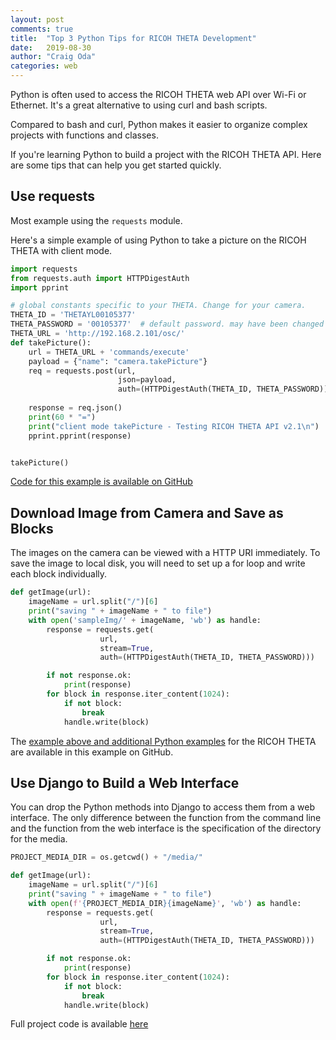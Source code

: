 ```yaml
---
layout: post
comments: true
title:  "Top 3 Python Tips for RICOH THETA Development"
date:   2019-08-30
author: "Craig Oda"
categories: web
---
```


Python is often used to access the RICOH THETA web API over Wi-Fi or Ethernet. It's a great alternative to using curl and bash scripts.

Compared to bash and curl, Python makes it easier to 
organize complex projects with functions and classes.

If you're learning Python to build a project with the RICOH THETA API.  Here are some tips that can help you get started quickly.

## Use requests

Most example using the `requests` module.

Here's a simple example of using Python to take a picture
on the RICOH THETA with client mode.

```python
import requests
from requests.auth import HTTPDigestAuth
import pprint

# global constants specific to your THETA. Change for your camera.
THETA_ID = 'THETAYL00105377'
THETA_PASSWORD = '00105377'  # default password. may have been changed
THETA_URL = 'http://192.168.2.101/osc/'
def takePicture():
    url = THETA_URL + 'commands/execute'
    payload = {"name": "camera.takePicture"}
    req = requests.post(url,
                        json=payload,
                        auth=(HTTPDigestAuth(THETA_ID, THETA_PASSWORD)))
                        
    response = req.json()
    print(60 * "=")
    print("client mode takePicture - Testing RICOH THETA API v2.1\n")
    pprint.pprint(response)


takePicture()
```

[Code for this example is available on GitHub](https://github.com/codetricity/theta-client-mode)


## Download Image from Camera and Save as Blocks

The images on the camera can be viewed with a HTTP URI immediately. To
save the image to local disk, you will need to set up a for loop and 
write each block individually.

```python
def getImage(url):
    imageName = url.split("/")[6]
    print("saving " + imageName + " to file")
    with open('sampleImg/' + imageName, 'wb') as handle:
        response = requests.get(
                    url,
                    stream=True,
                    auth=(HTTPDigestAuth(THETA_ID, THETA_PASSWORD)))

        if not response.ok:
            print(response)
        for block in response.iter_content(1024):
            if not block:
                break
            handle.write(block)
```

The [example above and additional Python examples](https://github.com/codetricity/theta-client-mode/blob/master/client-mode.py) for the RICOH THETA are available
in this example on GitHub.

## Use Django to Build a Web Interface

You can drop the Python methods into Django to access them from a web interface. The only difference between the function from the command line and the function
from the web interface is the specification of the directory for the media.

```python
PROJECT_MEDIA_DIR = os.getcwd() + "/media/"

def getImage(url):
    imageName = url.split("/")[6]
    print("saving " + imageName + " to file")
    with open(f'{PROJECT_MEDIA_DIR}{imageName}', 'wb') as handle:
        response = requests.get(
                    url,
                    stream=True,
                    auth=(HTTPDigestAuth(THETA_ID, THETA_PASSWORD)))

        if not response.ok:
            print(response)
        for block in response.iter_content(1024):
            if not block:
                break
            handle.write(block)
```

Full project code is available [here](https://github.com/codetricity/theta-django)



